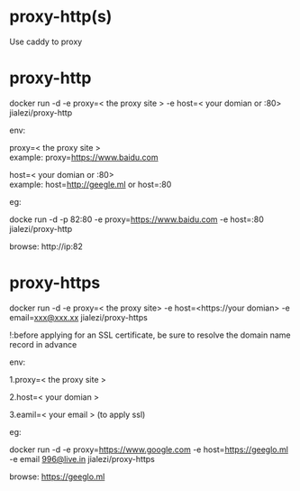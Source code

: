 # proxy-http(s)
Use caddy to proxy

# proxy-http

docker run -d -e proxy=< the proxy site > -e host=< your domian or :80>  jialezi/proxy-http

env:


proxy=< the proxy site >    
example: proxy=https://www.baidu.com

host=< your domian or :80>    
example: host=http://geegle.ml  or host=:80


eg:

docke run -d -p 82:80 -e proxy=https://www.baidu.com -e host=:80 jialezi/proxy-http

browse: http://ip:82


# proxy-https

docker run -d -e proxy=< the proxy site> -e host=<https://your domian> -e email=xxx@xxx.xx jialezi/proxy-https


!:before applying for an SSL certificate, be sure to resolve the domain name record in advance 


env:

1.proxy=< the proxy  site >


2.host=< your domian > 


3.eamil=< your email > (to apply ssl)

eg:

docker run -d -e proxy=https://www.google.com -e host=https://geeglo.ml -e email 996@live.in jialezi/proxy-https

browse: https://geeglo.ml
